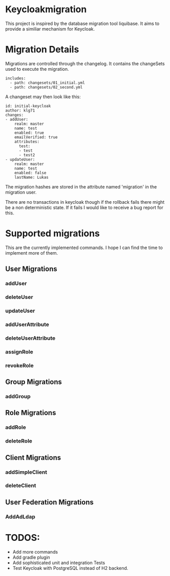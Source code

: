 # Keycloakmigration

This project is inspired by the database migration tool liquibase.
It aims to provide a similiar mechanism for Keycloak.

# Migration Details
Migrations are controlled through the changelog. It contains the changeSets used to execute the migration.

    
    includes:
      - path: changesets/01_initial.yml
      - path: changesets/02_second.yml

A changeset may then look like this:

    id: initial-keycloak
    author: klg71
    changes:
    - addUser:
        realm: master
        name: test
        enabled: true
        emailVerified: true
        attributes:
          test:
          - test
          - test2
    - updateUser:
        realm: master
        name: test
        enabled: false
        lastName: Lukas

The migration hashes are stored in the attribute named 'migration' in the migration user.

There are no transactions in keycloak though if the rollback fails there might be a non deterministic state.
If it fails I would like to receive a bug report for this.

# Supported migrations
This are the currently implemented commands. I hope I can find the time to implement more of them.
## User Migrations
### addUser
### deleteUser
### updateUser
### addUserAttribute
### deleteUserAttribute
### assignRole
### revokeRole

## Group Migrations
### addGroup

## Role Migrations
### addRole
### deleteRole

## Client Migrations
### addSimpleClient
### deleteClient

## User Federation Migrations
### AddAdLdap

# TODOS:
- Add more commands
- Add gradle plugin
- Add sophisticated unit and integration Tests
- Test Keycloak with PostgreSQL instead of H2 backend.
